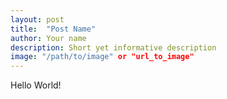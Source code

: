 ```yaml
---
layout: post
title:  "Post Name"
author: Your name
description: Short yet informative description
image: "/path/to/image" or "url_to_image"
--- 
```

Hello World!

